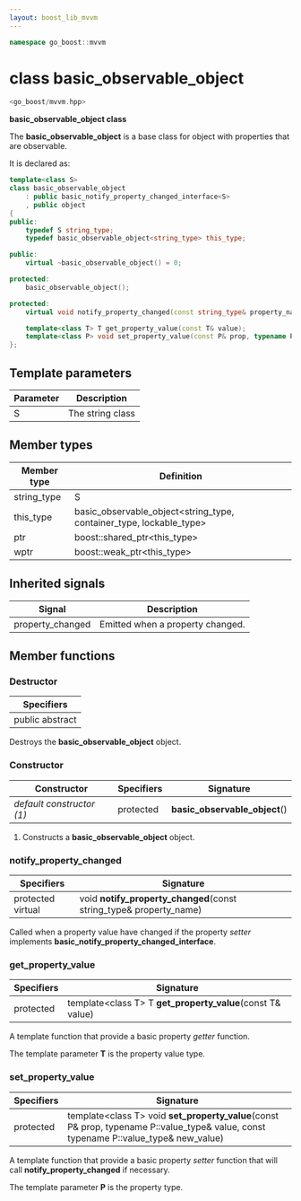 ```yaml
---
layout: boost_lib_mvvm
---
```


```c++
namespace go_boost::mvvm
```

# class basic_observable_object

```c++
<go_boost/mvvm.hpp>
```

**basic_observable_object class**

The **basic_observable_object** is a base class for object with properties that are
observable.

It is declared as:

```c++
template<class S>
class basic_observable_object
    : public basic_notify_property_changed_interface<S>
    , public object
{
public:
    typedef S string_type;
    typedef basic_observable_object<string_type> this_type;

public:
    virtual ~basic_observable_object() = 0;

protected:
    basic_observable_object();

protected:
    virtual void notify_property_changed(const string_type& property_name);

    template<class T> T get_property_value(const T& value);
    template<class P> void set_property_value(const P& prop, typename P::value_type& value, const typename P::value_type& new_value);
};
```

## Template parameters

Parameter | Description
-|-
S | The string class

## Member types

Member type | Definition
-|-
string_type | S
this_type | basic_observable_object<string_type, container_type, lockable_type>
ptr | boost\::shared_ptr\<this_type>
wptr | boost\::weak_ptr\<this_type>

## Inherited signals

Signal | Description
-|-
property_changed | Emitted when a property changed.

## Member functions

### Destructor

Specifiers |
-|
public abstract |

Destroys the **basic_observable_object** object.

### Constructor

Constructor | Specifiers | Signature
-|-|-
*default constructor (1)* | protected | **basic_observable_object**()

1. Constructs a **basic_observable_object** object.

### notify_property_changed

Specifiers | Signature
-|-
protected virtual | void **notify_property_changed**(const string_type& property_name)

Called when a property value have changed if the property *setter* implements **basic_notify_property_changed_interface**.

### get_property_value

Specifiers | Signature
-|-
protected | template\<class T\> T **get_property_value**(const T& value)

A template function that provide a basic property *getter* function.

The template parameter **T** is the property value type.

### set_property_value

Specifiers | Signature
-|-
protected | template\<class T\> void **set_property_value**(const P& prop, typename P\::value_type& value, const typename P\::value_type& new_value)

A template function that provide a basic property *setter* function that will
call **notify_property_changed** if necessary.

The template parameter **P** is the property type.
